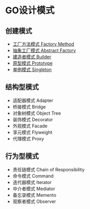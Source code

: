 # GO设计模式

## 创建模式
- [工厂方法模式 Factory Method](https://github.com/a330202207/go-design-pattern/blob/main/factorymethod.go)
- [抽象工厂模式 Abstract Factory](https://github.com/a330202207/go-design-pattern/blob/main/abstractfactory.go)
- [建造者模式 Builder](https://github.com/a330202207/go-design-pattern/blob/main/builder.go)
- [原型模式 Prototype](https://github.com/a330202207/go-design-pattern/blob/main/prototype.go)
- [单例模式 Singleton](https://github.com/a330202207/go-design-pattern/blob/main/singleton.go)

## 结构型模式
- 适配器模式 Adapter
- 桥接模式 Bridge
- 对象树模式 Object Tree
- 装饰模式 Decorator
- 外观模式 Facade
- 享元模式 Flyweight
- 代理模式 Proxy

## 行为型模式
- 责任链模式 Chain of Responsibility
- 命令模式 Command
- 迭代器模式 Iterator
- 中介者模式 Mediator
- 备忘录模式 Memento
- 观察者模式 Observer